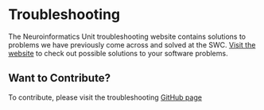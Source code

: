 # Troubleshooting

The Neuroinformatics Unit troubleshooting website contains solutions to problems we have previously 
come across and solved at the SWC. [Visit the website](https://troubleshooting.neuroinformatics.dev/) to check out possible solutions
to your software problems.

## Want to Contribute?

To contribute, please visit the troubleshooting [GitHub page](https://troubleshooting.neuroinformatics.dev/)
